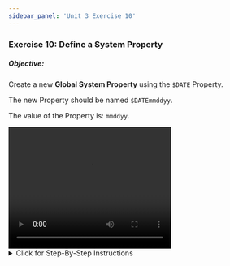 ```yaml
---
sidebar_panel: 'Unit 3 Exercise 10'
---
```


### Exercise 10: Define a System Property

##### Objective:

Create a new **Global System Property** using the ```$DATE``` Property.

The new Property should be named ```$DATEmmddyy```.

The value of the Property is: ```mmddyy```.


<div>
<video width="320" height="240" controls>
  <source src="videobasic/U3E10.mp4" type="video/mp4"></source>
Your browser does not support the video tag.
</video>
</div>

<details>

<summary>Click for Step-By-Step Instructions</summary>

1.	Under the **Administration topic**, Double-Click on **Global Properties**. 
2.	Click the **Select Global Property** drop-down menu select ```$DATE```.
3.	Click the **Copy** Button (top right) or press Ctrl+Insert
4.	Keep ```$DATE``` in the name but append the format you’d like to use.   
    * Example: ```$DATEmmddyy```
5.	Click the **OK** button.
6.	Change the **Value** to the date format you specified in the name.
7.	Click the **Save** button on the Global Properties toolbar. 
8.	Close the **Global Properties** tab.

</details>